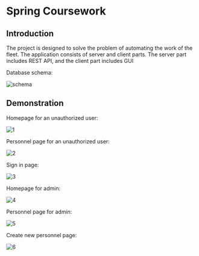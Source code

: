 # Spring Coursework
## Introduction
The project is designed to solve the problem of automating the work of the fleet. The application consists of server and client parts. The server part includes REST API, and the client part includes GUI

Database schema:

![schema](https://user-images.githubusercontent.com/73636600/169319866-252795d6-b7e2-4fcc-b63b-85486edf00bf.png)

## Demonstration
Homepage for an unauthorized user:

![1](https://user-images.githubusercontent.com/73636600/170658444-1edab9bd-5fc7-475c-bfd1-3dc6c2eac748.png)

Personnel page for an unauthorized user:

![2](https://user-images.githubusercontent.com/73636600/170658555-413b50b2-fbc6-49a5-8875-188b5f78efde.png)

Sign in page:

![3](https://user-images.githubusercontent.com/73636600/170658593-8fe61e1a-041c-49d1-9251-d8459c93e4d9.png)

Homepage for admin:

![4](https://user-images.githubusercontent.com/73636600/170658643-6acba028-69f0-4e26-b66a-48e49812147a.png)

Personnel page for admin:

![5](https://user-images.githubusercontent.com/73636600/170658687-32f941f1-e902-42c0-9554-023dab8b3253.png)

Create new personnel page:

![6](https://user-images.githubusercontent.com/73636600/170658746-7c3e1ec1-6844-43b5-be7e-5bc9df6cbd26.png)
